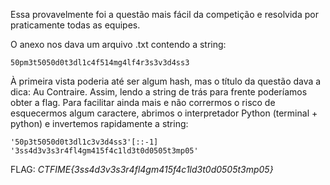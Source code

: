 Essa provavelmente foi a questão mais fácil da competição e resolvida por praticamente todas as equipes.

O anexo nos dava um arquivo .txt contendo a string:

    50pm3t5050d0t3dl1c4f514mg4lf4r3s3v3d4ss3

À primeira vista poderia até ser algum hash, mas o título da questão dava a dica: Au Contraire. Assim, lendo a string de trás para frente poderíamos obter a flag. Para facilitar ainda mais e não corrermos o risco de esquecermos algum caractere, abrimos o interpretador Python (terminal + python) e invertemos rapidamente a string:

    '50p3t5050d0t3dl1c3v3d4ss3'[::-1]
    '3ss4d3v3s3r4fl4gm415f4c1ld3t0d0505t3mp05'

FLAG: *CTFIME{3ss4d3v3s3r4fl4gm415f4c1ld3t0d0505t3mp05}*

